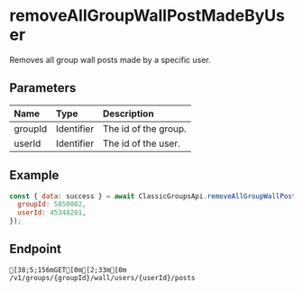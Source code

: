 
# removeAllGroupWallPostMadeByUser
Removes all group wall posts made by a specific user.


## Parameters
| Name    | Type       | Description          |
| :------ | :--------- | :------------------- |
| groupId | Identifier | The id of the group. |
| userId  | Identifier | The id of the user.  |



## Example
```js copy showLineNumbers
const { data: success } = await ClassicGroupsApi.removeAllGroupWallPostMadeByUser({
  groupId: 5850082,
  userId: 45348281,
}); 
```

## Endpoint
```ansi
[38;5;156mGET[0m[2;33m[0m /v1/groups/{groupId}/wall/users/{userId}/posts
```
  